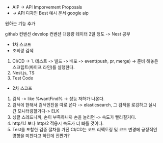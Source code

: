 - AIP -> API Imporvement Proposals
- -> API 디자인 Best 예시 문서 google aip

원하는 기능 추가

  github 컨벤션
	develop 컨벤션
	대용량 데이터
  2일 정도 -> Nest 공부 
  - 1차 스코프
  - 조회랑 검색 
  1. CI/CD 
     -> 1. 테스트 -> 빌드 -> 배포
     -> event(push, pr, merge) -> 준비 해놓은 스크립트(파이프 라인)를 실행한다.
  2. Nest.js, TS
  3. Test Code

  - 2차 스코프 
1. 검색 -> like %wantFind% -> 성능 저하가 나온다.
2. 검색에 한해서 검색엔진을 따로 쓴다 -> elasticsearch, 그 검색을 로깅하고 실시간 모니터링할거다-> ELK
3. 싱글 스레드니까, 손이 부족하니까 손을 늘리면 -> 속도가 빨라질거다.
4. http/1.1 보다 http/2 적용시 속도가 더 빠를 것이다.
5. Test를 포함한 검증 절차를 가진 CI/CD는 코드 리팩토링 및 코드 변경에 긍정적인 영향을 미친다고 하던데 진짠가?